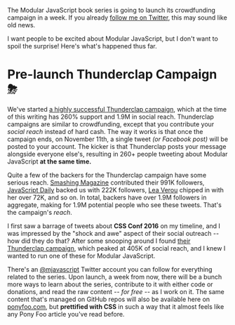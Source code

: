 The Modular JavaScript book series is going to launch its crowdfunding campaign in a week. If you already [follow me on Twitter][nzgb], this may sound like old news.

I want people to be excited about Modular JavaScript, but I don't want to spoil the surprise! Here's what's happened thus far.

# Pre-launch Thunderclap Campaign ⛈

We've started [a highly successful Thunderclap campaign][clap], which at the time of this writing has 260% support and 1.9M in social reach. Thunderclap campaigns are similar to crowdfunding, except that you contribute your *social reach* instead of hard cash. The way it works is that once the campaign ends, on November 11th, a single tweet *(or Facebook post)* will be posted to your account. The kicker is that Thunderclap posts your message alongside everyone else's, resulting in 260+ people tweeting about Modular JavaScript **at the same time.**

Quite a few of the backers for the Thunderclap campaign have some serious reach. [Smashing Magazine][smash] contributed their 991K followers, [JavaScript Daily][jsd] backed us with 222K followers, [Lea Verou][lea] chipped in with her over 72K, and so on. In total, backers have over 1.9M followers in aggregate, making for 1.9M potential people who see these tweets. That's the campaign's *reach*.

I first saw a barrage of tweets about **CSS Conf 2016** on my timeline, and I was impressed by the "shock and awe" aspect of their social outreach -- how did they do that? After some snooping around I found [their Thunderclap campaign][cssct], which peaked at 405K of social reach, and I knew I wanted to run one of these for Modular JavaScript.

There's an [@mjavascript][mjavascript] Twitter account you can follow for everything related to the series. Upon launch, a week from now, there will be a bunch more ways to learn about the series, contribute to it with either code or donations, and read the raw content *-- for free --* as I work on it. The same content that's managed on GitHub repos will also be available here on [ponyfoo.com][pf], but **prettified with CSS** in such a way that it almost feels like any Pony Foo article you've read before.

[nzgb]: https://twitter.com/nzgb "@nzgb on Twitter"
[mjavascript]: https://twitter.com/nzgb "@mjavascript on Twitter"
[jsd]: https://twitter.com/javascriptdaily "@javascriptdaily on Twitter"
[lea]: https://twitter.com/leaverou "@leaverou on Twitter"
[clap]: https://www.thunderclap.it/projects/48158-modular-javascript-book-series "Modular JavaScript Book Series on Thunderclap"
[smash]: https://www.smashingmagazine.com/ "Smashing Magazine website"
[cssct]: https://www.thunderclap.it/projects/46409-cssconf-2016 "CSS Conf 2016 on Thunderclap"
[pf]: /
